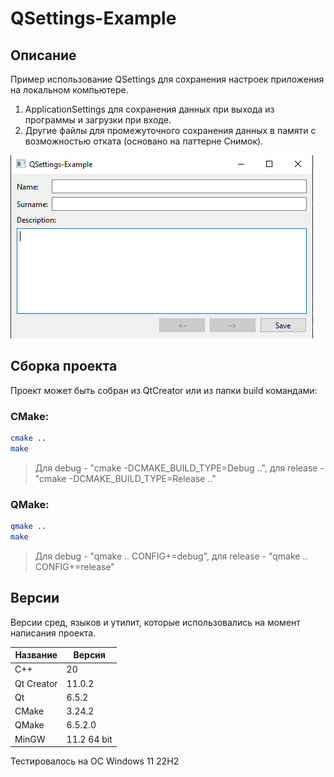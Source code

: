 # QSettings-Example

## Описание

Пример использование QSettings для сохранения настроек приложения на локальном компьютере.

1. ApplicationSettings для сохранения данных при выхода из программы и загрузки при входе.
2. Другие файлы для промежуточного сохранения данных в памяти с возможностью отката (основано на паттерне Снимок). 

![alt text](doc/QSettings-Example.png)

## Сборка проекта

Проект может быть собран из QtCreator или из папки build командами:

### CMake:

```bash
cmake ..
make
```
> Для debug - "cmake -DCMAKE_BUILD_TYPE=Debug ..", для release - "cmake -DCMAKE_BUILD_TYPE=Release .."

### QMake:

```bash
qmake ..
make
```
> Для debug - "qmake .. CONFIG+=debug", для release - "qmake .. CONFIG+=release"

## Версии

Версии сред, языков и утилит, которые использовались на момент написания проекта.

| Название   | Версия               |
| -----------|----------------------|
| C++        | 20                   |
| Qt Creator | 11.0.2               |
| Qt         | 6.5.2                |
| CMake      | 3.24.2               |
| QMake      | 6.5.2.0              |
| MinGW      | 11.2 64 bit          |

Тестировалось на ОС Windows 11 22H2
